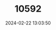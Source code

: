 ---
title: "10592"
category: "Hylomyscus parvus"
draft: false
date: 2024-02-22 13:03:50
languages:
  English: ["Lesser Hylomyscus", "Little Wood Mouse"]
---
